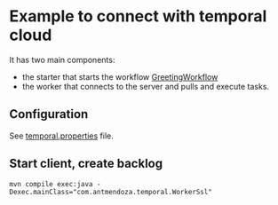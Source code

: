 # Example to connect with temporal cloud

It has two main components:

- the starter that starts the workflow [GreetingWorkflow](./src/main/java/com/antmendoza/temporal/HelloActivity.java)
- the worker that connects to the server and pulls and execute tasks.

## Configuration

See [temporal.properties](./src/main/resources/temporal.properties) file.

## Start client, create backlog

`mvn compile exec:java -Dexec.mainClass="com.antmendoza.temporal.WorkerSsl"`

